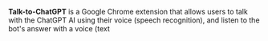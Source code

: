 **Talk-to-ChatGPT** is a Google Chrome extension that allows users to talk with the ChatGPT AI using their voice (speech recognition), and listen to the bot's answer with a voice (text
